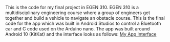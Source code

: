 This is the code for my final project in EGEN 310. EGEN 310 is a multidisciplinary engineering course where a group of engineers get together and build a vehicle to navigate an obstacle course. This is the final code for the app which was built in Android Studios to control a Bluetooth car and C code used on the Arduino nano. The app was built around Android 10 (KitKat) and the interface looks as follows:
[My App Interface]( https://github.com/BruceClark406/SandStorm/blob/master/InterfacePic.png)
